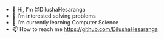 - 👋 Hi, I’m @DilushaHesaranga
- 👀 I’m interested solving problems
- 🌱 I’m currently learning Computer Science
- 📫 How to reach me https://github.com/DilushaHesaranga

<!---
DilushaHesaranga/DilushaHesaranga is a ✨ special ✨ repository because its `README.md` (this file) appears on your GitHub profile.
You can click the Preview link to take a look at your changes.
--->

